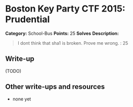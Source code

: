 # Boston Key Party CTF 2015: Prudential

**Category:** School-Bus
**Points:** 25
**Solves** 
**Description:**

> I dont think that sha1 is broken. Prove me wrong. : 25

## Write-up

(TODO)

## Other write-ups and resources

* none yet